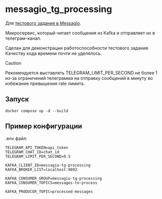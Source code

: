 # messagio_tg_processing
Для [тестового задания в Messagio](https://github.com/Kugeki/messagio_assignment).

Микросервис, который читает сообщения из Kafka
и отправляет их в телеграм-канал.

Сделан для демонстрации работоспособности тестового задания.
Качеству кода времени почти не уделялось.

> [!CAUTION]
> Рекомендуется выставлять TELEGRAM_LIMIT_PER_SECOND не
> более 1 из-за ограничений телеграмма на отправку сообщений
> в минуту во избежание превышения rate лимита.

## Запуск
```
docker compose up -d --build
```

## Пример конфигурации
.env файл:
```
TELEGRAM_API_TOKEN=api_token
TELEGRAM_CHAT_ID=chat_id
TELEGRAM_LIMIT_PER_SECOND=0.5

KAFKA_CLIENT_ID=messagio-tg-processing
KAFKA_BROKER_LIST=localhost:9092

KAFKA_CONSUMER_GROUP=messagio-tg-processing
KAFKA_CONSUMER_TOPICS=messages-to-process

KAFKA_PRODUCER_TOPIC=processed-messages
```